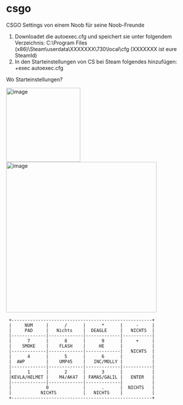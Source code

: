 # csgo
CSGO Settings von einem Noob für seine Noob-Freunde

1. Downloadet die autoexec.cfg und speichert sie unter folgendem Verzeichnis: C:\Program Files (x86)\Steam\userdata\XXXXXXX\730\local\cfg (XXXXXXX ist eure SteamId)
2. In den Starteinstellungen von CS bei Steam folgendes hinzufügen: +exec autoexec.cfg

Wo Starteinstellungen?

<img width="200" alt="image" src="https://user-images.githubusercontent.com/9216188/206734300-06d3efdf-c1be-47df-8b38-a0d3e5f85d8b.png">
<img width="406" alt="image" src="https://user-images.githubusercontent.com/9216188/206734384-ff2da8ea-3548-4aaa-85f4-e854dfbe352c.png">

```
 +-----------------------------------------------------+
 |     NUM     |      /      |      *      |     -     |
 |     PAD     |   Nichts    |  DEAGLE     |   NICHTS  |
 |-------------|-------------|-------------|-----------|
 |      7      |      8      |      9      |     +     |
 |    SMOKE    |    FLASH    |     HE      |           |
 |-------------|-------------|-------------|   NICHTS  |
 |      4      |      5      |      6      |           |
 |  AWP        |    UMP45    |   INC/MOLLY |           |
 |-------------|-------------|-------------|-----------|
 |      1      |      2      |      3      |           |
 |KEVLA/HELMET |    M4/AK47  | FAMAS/GALIL |   ENTER   |
 |-------------|-------------|-------------|           |
 |             0             |      .      |  NICHTS   |
 |           NICHTS          |   NICHTS    |           |
 +-----------------------------------------------------+
 ```
